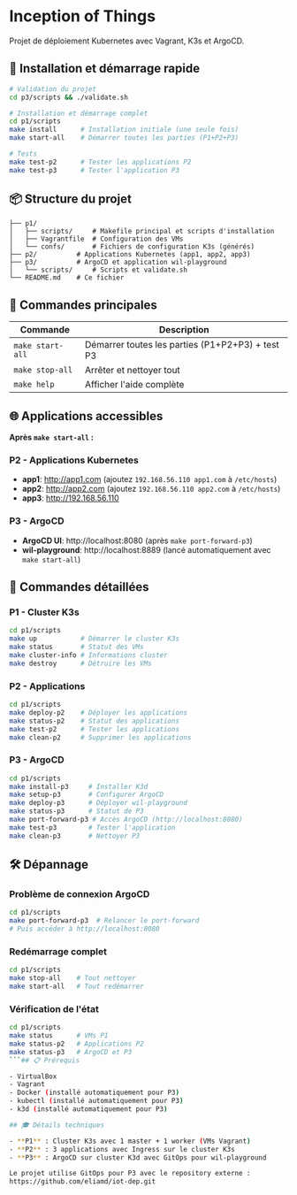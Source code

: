 # Inception of Things

Projet de déploiement Kubernetes avec Vagrant, K3s et ArgoCD.

## 🚀 Installation et démarrage rapide

```bash
# Validation du projet
cd p3/scripts && ./validate.sh

# Installation et démarrage complet
cd p1/scripts
make install      # Installation initiale (une seule fois)
make start-all    # Démarrer toutes les parties (P1+P2+P3)

# Tests
make test-p2      # Tester les applications P2
make test-p3      # Tester l'application P3
```

## 📦 Structure du projet

```
├── p1/
│   ├── scripts/     # Makefile principal et scripts d'installation
│   ├── Vagrantfile  # Configuration des VMs
│   └── confs/       # Fichiers de configuration K3s (générés)
├── p2/          # Applications Kubernetes (app1, app2, app3)
├── p3/          # ArgoCD et application wil-playground
│   └── scripts/     # Scripts et validate.sh
└── README.md    # Ce fichier
```

## 🎯 Commandes principales

| Commande | Description |
|----------|-------------|
| `make start-all` | Démarrer toutes les parties (P1+P2+P3) + test P3 |
| `make stop-all` | Arrêter et nettoyer tout |
| `make help` | Afficher l'aide complète |

## 🌐 Applications accessibles

**Après `make start-all` :**

### P2 - Applications Kubernetes
- **app1**: http://app1.com (ajoutez `192.168.56.110 app1.com` à `/etc/hosts`)
- **app2**: http://app2.com (ajoutez `192.168.56.110 app2.com` à `/etc/hosts`)
- **app3**: http://192.168.56.110

### P3 - ArgoCD
- **ArgoCD UI**: http://localhost:8080 (après `make port-forward-p3`)
- **wil-playground**: http://localhost:8889 (lancé automatiquement avec `make start-all`)

## 🔧 Commandes détaillées

### P1 - Cluster K3s
```bash
cd p1/scripts
make up           # Démarrer le cluster K3s
make status       # Statut des VMs
make cluster-info # Informations cluster
make destroy      # Détruire les VMs
```

### P2 - Applications
```bash
cd p1/scripts
make deploy-p2    # Déployer les applications
make status-p2    # Statut des applications
make test-p2      # Tester les applications
make clean-p2     # Supprimer les applications
```

### P3 - ArgoCD
```bash
cd p1/scripts
make install-p3     # Installer K3d
make setup-p3       # Configurer ArgoCD
make deploy-p3      # Déployer wil-playground
make status-p3      # Statut de P3
make port-forward-p3 # Accès ArgoCD (http://localhost:8080)
make test-p3        # Tester l'application
make clean-p3       # Nettoyer P3
```

## 🛠️ Dépannage

### Problème de connexion ArgoCD
```bash
cd p1/scripts
make port-forward-p3  # Relancer le port-forward
# Puis accéder à http://localhost:8080
```

### Redémarrage complet
```bash
cd p1/scripts
make stop-all    # Tout nettoyer
make start-all   # Tout redémarrer
```

### Vérification de l'état
```bash
cd p1/scripts
make status      # VMs P1
make status-p2   # Applications P2
make status-p3   # ArgoCD et P3
```## 📋 Prérequis

- VirtualBox
- Vagrant
- Docker (installé automatiquement pour P3)
- kubectl (installé automatiquement pour P3)
- k3d (installé automatiquement pour P3)

## 🎓 Détails techniques

- **P1** : Cluster K3s avec 1 master + 1 worker (VMs Vagrant)
- **P2** : 3 applications avec Ingress sur le cluster K3s
- **P3** : ArgoCD sur cluster K3d avec GitOps pour wil-playground

Le projet utilise GitOps pour P3 avec le repository externe :
https://github.com/eliamd/iot-dep.git